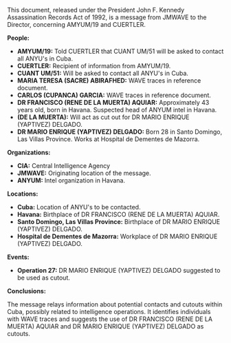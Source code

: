 This document, released under the President John F. Kennedy Assassination Records Act of 1992, is a message from JMWAVE to the Director, concerning AMYUM/19 and CUERTLER.

**People:**

*   **AMYUM/19:** Told CUERTLER that CUANT UM/51 will be asked to contact all ANYU's in Cuba.
*   **CUERTLER:** Recipient of information from AMYUM/19.
*   **CUANT UM/51:** Will be asked to contact all ANYU's in Cuba.
*   **MARIA TERESA (SACRE) ABIRAFHED:** WAVE traces in reference document.
*   **CARLOS (CUPANCA) GARCIA:** WAVE traces in reference document.
*   **DR FRANCISCO (RENE DE LA MUERTA) AQUIAR:** Approximately 43 years old, born in Havana. Suspected head of ANYUM intel in Havana.
*   **(DE LA MUERTA):** Will act as cut out for DR MARIO ENRIQUE (YAPTIVEZ) DELGADO.
*   **DR MARIO ENRIQUE (YAPTIVEZ) DELGADO:** Born 28 in Santo Domingo, Las Villas Province. Works at Hospital de Dementes de Mazorra.

**Organizations:**

*   **CIA:** Central Intelligence Agency
*   **JMWAVE:** Originating location of the message.
*   **ANYUM:** Intel organization in Havana.

**Locations:**

*   **Cuba:** Location of ANYU's to be contacted.
*   **Havana:** Birthplace of DR FRANCISCO (RENE DE LA MUERTA) AQUIAR.
*   **Santo Domingo, Las Villas Province:** Birthplace of DR MARIO ENRIQUE (YAPTIVEZ) DELGADO.
*   **Hospital de Dementes de Mazorra:** Workplace of DR MARIO ENRIQUE (YAPTIVEZ) DELGADO.

**Events:**

*   **Operation 27:** DR MARIO ENRIQUE (YAPTIVEZ) DELGADO suggested to be used as cutout.

**Conclusions:**

The message relays information about potential contacts and cutouts within Cuba, possibly related to intelligence operations. It identifies individuals with WAVE traces and suggests the use of DR FRANCISCO (RENE DE LA MUERTA) AQUIAR and DR MARIO ENRIQUE (YAPTIVEZ) DELGADO as cutouts.
